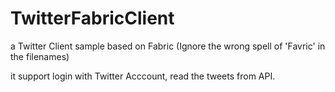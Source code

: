 # TwitterFabricClient
a Twitter Client sample based on Fabric (Ignore the wrong spell of 'Favric' in the filenames)

it support login with Twitter Acccount, read the tweets from API.
